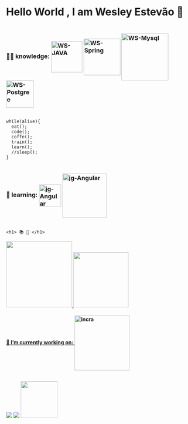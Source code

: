   # Hello World , I am Wesley Estevão 👋
  <div style="display:flex">
  <h3>👨‍💻 knowledge:
    
  <img alt="WS-JAVA" align="center" width="85" src="https://cdn.jsdelivr.net/gh/devicons/devicon/icons/java/java-original.svg">
   <img alt="WS-Spring" align="center" width="100" src="https://cdn.jsdelivr.net/gh/devicons/devicon/icons/spring/spring-original-wordmark.svg">
     <img alt="WS-Mysql" align="center" width="128" src="https://cdn.jsdelivr.net/gh/devicons/devicon/icons/mysql/mysql-original-wordmark.svg">
     <img alt="WS-Postgree" align="center" width="75" src="https://cdn.jsdelivr.net/gh/devicons/devicon/icons/postgresql/postgresql-plain-wordmark.svg">
   
    
  </h3>
  </div>
  
    while(alive){
      eat();
      code();
      coffe();
      train();
      learn();
      //sleep();
    }
    
  <div style="display:flex">  
  <h3>📖 learning:
  <img alt="jg-Angular" align="center" height="60" width="60" src="https://cdn.jsdelivr.net/gh/devicons/devicon/icons/javascript/javascript-original.svg">
    <img alt="jg-Angular" align="center" height="120" width="120" src="https://cdn.jsdelivr.net/gh/devicons/devicon/icons/angularjs/angularjs-plain-wordmark.svg">
   
  <h3>
   </div>
    
    <h1> 📚 💼 </h1>
 
   
  <div>
  <a href="https://github.com/wesley180320">
  <img height="180em" src="https://github-readme-stats.vercel.app/api?username=wesley180320&show_icons=true&theme=radical&include_all_commits=true&count_private=true"/>
  <img height="150em" src="https://github-readme-stats.vercel.app/api/top-langs/?username=wesley180320&layout=compact&langs_count=7&theme=dracula"/>  
  </div>    
   
    
  <div>
  <h4>🏢 I’m currently working on:
  <img alt="incra" align="center" width="150" src="https://brandeps.com/logo-download/I/INCRA-logo-vector-01.svg">
  </h4>
  </div>
   
   ##
    
<div> 
  
  <a href="https://www.instagram.com/wesleyds.souza/" target="_blank"><img src="https://img.shields.io/badge/-Instagram-%23E4405F?style=for-the-badge&logo=instagram&logoColor=white"         target="_blank"></a>
  <a href = "mailto:estevaoowesley@gmail.com"><img src="https://img.shields.io/badge/Gmail-D14836?style=for-the-badge&logo=gmail&logoColor=white" target="_blank"></a>
  <a href="https://www.linkedin.com/in/wesley-estevao-4a0372157"><img src="https://img.shields.io/badge/-LinkedIn-%230077B5?style=for-the-            badge&logo=linkedin&logoColor=white" width="100" target="_blank"></a>  
</div>
